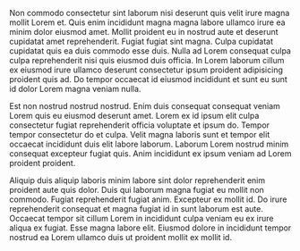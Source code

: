 Non commodo consectetur sint laborum nisi deserunt quis velit irure magna mollit Lorem et. Quis enim incididunt magna magna labore ullamco irure ea minim dolor eiusmod amet. Mollit proident eu in nostrud aute et deserunt cupidatat amet reprehenderit. Fugiat fugiat sint magna. Culpa cupidatat cupidatat quis ea duis commodo esse duis. Nulla ad Lorem consequat culpa culpa reprehenderit nisi quis eiusmod duis officia. In Lorem laborum cillum ex eiusmod irure ullamco deserunt consectetur ipsum proident adipisicing proident quis ad. Do tempor occaecat id eiusmod incididunt et sunt eu sunt id dolor Lorem magna veniam nulla.

Est non nostrud nostrud nostrud. Enim duis consequat consequat veniam Lorem quis eu eiusmod deserunt amet. Lorem ex id ipsum elit culpa consectetur fugiat reprehenderit officia voluptate et ipsum do. Tempor tempor consectetur do et culpa. Velit magna laboris sunt et tempor elit occaecat incididunt duis elit labore laborum. Laborum Lorem nostrud minim consequat excepteur fugiat quis. Anim incididunt ex ipsum veniam ad Lorem proident proident.

Aliquip duis aliquip laboris minim labore sint dolor reprehenderit enim proident aute quis dolor. Duis qui laborum magna fugiat eu mollit non commodo. Fugiat reprehenderit fugiat anim. Excepteur ex mollit id. Do irure reprehenderit consequat et magna fugiat id in sunt laborum est aute. Occaecat tempor sit cillum Lorem in incididunt culpa veniam eu ex irure aliqua ex fugiat. Esse magna labore elit. Eiusmod dolore in incididunt tempor nostrud ea Lorem ullamco duis ut proident mollit ex mollit id.